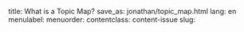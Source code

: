 title: What is a Topic Map?
save_as: jonathan/topic_map.html
lang: en
menulabel:
menuorder:
contentclass: content-issue
slug:

